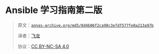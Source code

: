 # Ansible 学习指南第二版

> 原文：[`annas-archive.org/md5/8d4b06f2ca98c3efdf577fe8a213a97b`](https://annas-archive.org/md5/8d4b06f2ca98c3efdf577fe8a213a97b)
> 
> 译者：[飞龙](https://github.com/wizardforcel)
> 
> 协议：[CC BY-NC-SA 4.0](http://creativecommons.org/licenses/by-nc-sa/4.0/)